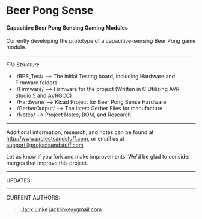 # Beer Pong Sense #
#### Capacitive Beer Pong Sensing Gaming Modules ####

Currently developing the prototype of a capacitive-sensing Beer Pong game module.

---

*File Structure*

* ./BPS_Test/ --> The initial Testing board, including Hardware and Firmware folders
* ./Firmware/ --> Firmware for the project (Written in C Utilizing AVR Studio 5 and AVRGCC)
* ./Hardware/ --> Kicad Project for Beer Pong Sense Hardware
* ./GerberOutput/ --> The latest Gerber Files for manufacture
* ./Notes/ --> Project Notes, BOM, and Research

---

Additional information, research, and notes can be found at http://www.projectsandstuff.com, or email us at support@projectsandstuff.com

Let us know if you fork and make improvements. We'd be glad to consider merges that improve this project.

---

UPDATES:


---

CURRENT AUTHORS:

> [Jack Linke](http://www.jacklinke.com)
jacklinke@gmail.com
